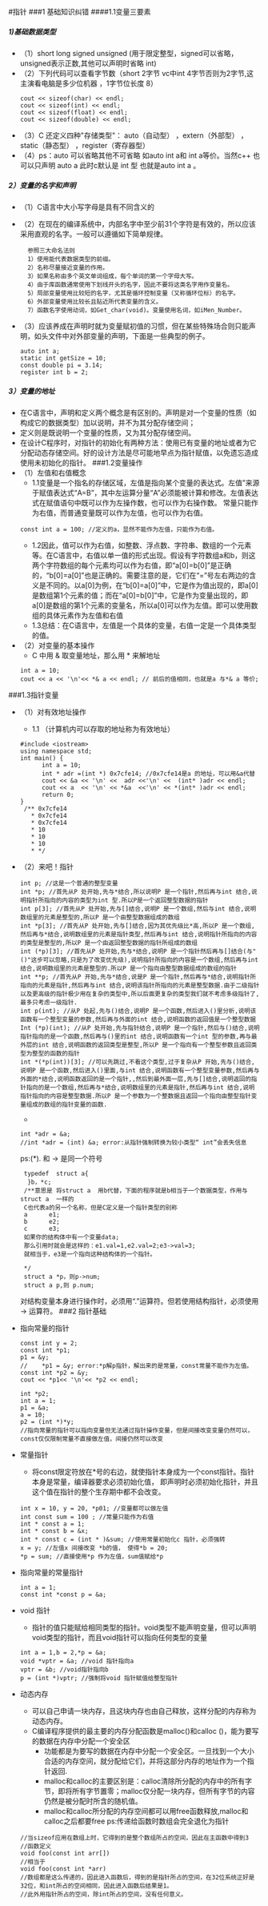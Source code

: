 #指针
###1 基础知识纠错
####1.1变量三要素 
##### 1)基础数据类型
* （1）short long signed unsigned (用于限定整型，signed可以省略，unsigned表示正数,其他可以声明时省略 int)
* （2）下列代码可以查看字节数（short 2字节  vc中int 4字节否则为2字节,这主演看电脑是多少位机器 ，1字节位长度 8）
    ```
    cout << sizeof(char) << endl;
    cout << sizeof(int) << endl;
    cout << sizeof(float) << endl;
    cout << sizeof(double) << endl;
    ```
* （3）C 还定义四种"存储类型"： auto（自动型） ，extern（外部型） ， static（静态型） ，register（寄存器型）
* （4）ps：auto 可以省略其他不可省略 如auto int  a和 int  a等价。当然c++ 也可以只声明 auto a 此时c默认是 int 型 也就是auto int a 。
##### 2）变量的名字和声明
* （1）C语言中大小写字母是具有不同含义的
* （2）在现在的编译系统中，内部名字中至少前31个字符是有效的，所以应该采用直观的名字。一般可以遵循如下简单规律。
    
  ```
    参照三大命名法则
    1）使用能代表数据类型的前缀。
    2）名称尽量接近变量的作用。
    3）如果名称由多个英文单词组成，每个单词的第一个字母大写。
    4）由于库函数通常使用下划线开头的名字，因此不要将这类名字用作变量名。
    5）局部变量使用比较短的名字，尤其是循环控制变量（又称循环位标）的名字。
    6）外部变量使用比较长且贴近所代表变量的含义。
    7）函数名字使用动词，如Get_char(void)。变量使用名词，如iMen_Number。
    ```
* （3）应该养成在声明时就为变量赋初值的习惯，但在某些特殊场合则只能声明，如头文件中对外部变量的声明，下面是一些典型的例子。
    ```
  auto int a;
  static int getSize = 10;
  const double pi = 3.14;
  register int b = 2; 
    ```
##### 3）变量的地址
* 在C语言中，声明和定义两个概念是有区别的。声明是对一个变量的性质（如构成它的数据类型）加以说明，并不为其分配存储空间；
* 定义则是既说明一个变量的性质，又为其分配存储空间。
* 在设计C程序时，对指针的初始化有两种方法：使用已有变量的地址或者为它分配动态存储空间。好的设计方法是尽可能地早点为指针赋值，以免遗忘造成使用未初始化的指针。
###1.2变量操作
*  （1）左值和右值概念
    * 1.1变量是一个指名的存储区域，左值是指向某个变量的表达式。左值”来源于赋值表达式“A=B”，其中左运算分量“A”必须能被计算和修改。左值表达式在赋值语句中既可以作为左操作数，也可以作为右操作数。
    常量只能作为右值，而普通变量既可以作为左值，也可以作为右值。
    ``` 
   const int a = 100; //定义的a，显然不能作为左值，只能作为右值。
    ```
    * 1.2因此，值可以作为右值，如整数、浮点数、字符串、数组的一个元素等。在C语言中，右值以单一值的形式出现。假设有字符数组a和b，则这两个字符数组的每个元素均可以作为右值，即“a[0]=b[0]”是正确的，“b[0]=a[0]”也是正确的。需要注意的是，它们在“=”号左右两边的含义是不同的。以a[0]为例，在“b[0]=a[0]”中，它是作为值出现的，即a[0]是数组第1个元素的值；而在“a[0]=b[0]”中，它是作为变量出现的，即a[0]是数组的第1个元素的变量名，所以a[0]可以作为左值。即可以使用数组的具体元素作为左值和右值
    * 1.3总结：在C语言中，左值是一个具体的变量，右值一定是一个具体类型的值。
* （2）对变量的基本操作
    * C 中用 & 取变量地址，那么用 * 来解地址
    ```
  int a = 10;
  cout << a << '\n'<< *& a << endl; // 前后的值相同，也就是a 与*& a 等价;
    ```
###1.3指针变量
* （1）对有效地址操作
    * 1.1 （计算机内可以存取的地址称为有效地址）
    ``` 
  #include <iostream>
  using namespace std;
  int main() {
          int a = 10;
          int * adr =(int *) 0x7cfe14; //0x7cfe14是a 的地址，可以用&a代替
          cout << &a << '\n' <<  adr <<'\n' <<  (int* )adr << endl;
          cout << a  << '\n' << *&a  <<'\n' << *(int* )adr << endl; 
          return 0;
  }
     /** 0x7cfe14
       * 0x7cfe14
       * 0x7cfe14
       * 10
       * 10
       * 10
       * */
    ```
* （2）来吧！指针
    ```
  int p; //这是一个普通的整型变量
  int *p; //首先从P 处开始,先与*结合,所以说明P 是一个指针,然后再与int 结合,说明指针所指向的内容的类型为int 型.所以P是一个返回整型数据的指针
  int p[3]; //首先从P 处开始,先与[]结合,说明P 是一个数组,然后与int 结合,说明数组里的元素是整型的,所以P 是一个由整型数据组成的数组
  int *p[3]; //首先从P 处开始,先与[]结合,因为其优先级比*高,所以P 是一个数组,然后再与*结合,说明数组里的元素是指针类型,然后再与int 结合,说明指针所指向的内容的类型是整型的,所以P 是一个由返回整型数据的指针所组成的数组
  int (*p)[3]; //首先从P 处开始,先与*结合,说明P 是一个指针然后再与[]结合(与"()"这步可以忽略,只是为了改变优先级),说明指针所指向的内容是一个数组,然后再与int 结合,说明数组里的元素是整型的.所以P 是一个指向由整型数据组成的数组的指针
  int **p; //首先从P 开始,先与*结合,说是P 是一个指针,然后再与*结合,说明指针所指向的元素是指针,然后再与int 结合,说明该指针所指向的元素是整型数据.由于二级指针以及更高级的指针极少用在复杂的类型中,所以后面更复杂的类型我们就不考虑多级指针了,最多只考虑一级指针.
  int p(int); //从P 处起,先与()结合,说明P 是一个函数,然后进入()里分析,说明该函数有一个整型变量的参数,然后再与外面的int 结合,说明函数的返回值是一个整型数据
  Int (*p)(int); //从P 处开始,先与指针结合,说明P 是一个指针,然后与()结合,说明指针指向的是一个函数,然后再与()里的int 结合,说明函数有一个int 型的参数,再与最外层的int 结合,说明函数的返回类型是整型,所以P 是一个指向有一个整型参数且返回类型为整型的函数的指针
  int *(*p(int))[3]; //可以先跳过,不看这个类型,过于复杂从P 开始,先与()结合,说明P 是一个函数,然后进入()里面,与int 结合,说明函数有一个整型变量参数,然后再与外面的*结合,说明函数返回的是一个指针,,然后到最外面一层,先与[]结合,说明返回的指针指向的是一个数组,然后再与*结合,说明数组里的元素是指针,然后再与int 结合,说明指针指向的内容是整型数据.所以P 是一个参数为一个整数据且返回一个指向由整型指针变量组成的数组的指针变量的函数.
     ```
    * 
    ``` 
  int *adr = &a;
  //int *adr = (int) &a; error:从指针强制转换为较小类型“ int”会丢失信息
    ```
  ps:(*). 和 -> 是同一个符号
   ```
    typedef  struct a{
     }b，*c;
    /**意思是 将struct a  用b代替，下面的程序就是b相当于一个数据类型，作用与struct a  一样的
    C也代表a的另一个名称，但是C定义是一个指针类型的别称
    a      e1;
    b      e2;
    c      e3;
    如果你的结构体中有一个变量data;
    那么引用时就会是这样的：e1.val=1,e2.val=2;e3->val=3;
    就相当于，e3是一个指向这种结构体的一个指针。

    */
    struct a *p，则p->num;
    struct a p,则 p.num;
   ```
   对结构变量本身进行操作时，必须用“.”运算符。但若使用结构指针，必须使用 -> 运算符。
###2 指针基础
 * 指向常量的指针 
    ```
    const int y = 2;
    const int *p1;
    p1 = &y;
    //    *p1 = &y; error:*p解p指针，解出来的是常量，const常量不能作为左值。
    const int *p2 = &y;
    cout << *p1<< '\n'<< *p2 << endl;
   
    int *p2;
    int a = 1;
    p1 = &a;
    a = 10;
    p2 = (int *)*y;
    //指向常量的指针可以指向变量但无法通过指针操作变量，但是间接改变变量仍然可以， const仅仅限制常量不直接做左值，间接仍然可以改变
    ```
  * 常量指针
     * 将const限定符放在*号的右边，就使指针本身成为一个const指针。指针本身是常量，编译器要求必须初始化值，
       即声明时必须初始化指针，并且这个值在指针的整个生存期中都不会改变。
   
    ```
    int x = 10, y = 20, *p01; //变量都可以做左值
    int const sum = 100 ; //常量只能作为右值
    int * const a = 1;
    int * const b = &x;
    int * const c = (int * )&sum; //使用常量初始化c 指针，必须强转
    x = y; //左值x 间接改变 *b的值， 使得*b = 20;
    *p = sum; //直接使用*p 作为左值，sum值赋给*p
    ``` 
* 指向常量的常量指针
    ``` 
  int a = 1;
  const int *const p = &a; 
    ```
* void 指针 
    * 指针的值只能赋给相同类型的指针。void类型不能声明变量，但可以声明void类型的指针，而且void指针可以指向任何类型的变量
    ```
  int a = 1,b = 2,*p = &a;
  void *vptr = &a; //void 指针指向a
  vptr = &b; //void指针指向b
  p = (int *)vptr; //强制将void 指针赋值给整型指针
    ``` 
 * 动态内存
   * 可以自己申请一块内存，且这块内存也由自己释放，这样分配的内存称为动态内存。
   * C编译程序提供的最主要的内存分配函数是malloc()和calloc ()，能为要写的数据在内存中分配一个安全区
        * 功能都是为要写的数据在内存中分配一个安全区。一旦找到一个大小合适的内存空间，就分配给它们，并将这部分内存的地址作为一个指针返回.
        * malloc和calloc的主要区别是：calloc清除所分配的内存中的所有字节，即将所有字节置零；malloc仅分配一块内存，但所有字节的内容仍然是被分配时所含的随机值。
        * malloc和calloc所分配的内存空间都可以用free函数释放,malloc和calloc之后都要free
    ps:传递给函数时数组会完全退化为指针
    ``` 
   //当sizeof应用在数组上时，它得到的是整个数组所占的空间，因此在主函数中得到3
   //函数定义
   void foo(const int arr[]) 
   //相当于
   void foo(const int *arr) 
   //数组都是这么传递的，因此进入函数后，得到的是指针所占的空间，在32位系统正好是32位，和int所占的空间相同，因此进入函数后结果是1。
    //此外用指针所占的空间，除int所占的空间，没有任何意义。
    ```
